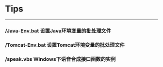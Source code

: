 # Tips
---
### /Java-Env.bat 设置Java环境变量的批处理文件
### /Tomcat-Env.bat 设置Tomcat环境变量的批处理文件
### /speak.vbs Windows下语音合成接口函数的实例
